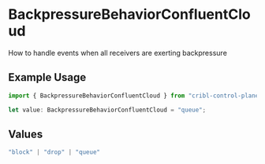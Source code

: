 # BackpressureBehaviorConfluentCloud

How to handle events when all receivers are exerting backpressure

## Example Usage

```typescript
import { BackpressureBehaviorConfluentCloud } from "cribl-control-plane/models/operations";

let value: BackpressureBehaviorConfluentCloud = "queue";
```

## Values

```typescript
"block" | "drop" | "queue"
```